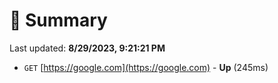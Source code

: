 # 📖 Summary
Last updated: **8/29/2023, 9:21:21 PM**

- `GET` [https://google.com](https://google.com) - **Up** (245ms)

